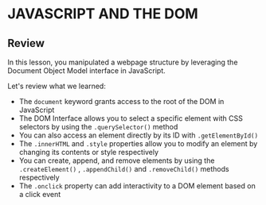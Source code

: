 # JAVASCRIPT AND THE DOM
## Review
In this lesson, you manipulated a webpage structure by leveraging the Document Object Model interface in JavaScript.

Let's review what we learned:

- The ``` document ``` keyword grants access to the root of the DOM in JavaScript
- The DOM Interface allows you to select a specific element with CSS selectors by using the ``` .querySelector() ``` method
- You can also access an element directly by its ID with ``` .getElementById() ```
- The ``` .innerHTML ``` and ``` .style ``` properties allow you to modify an element by changing its contents or style respectively
- You can create, append, and remove elements by using the ``` .createElement() ``` , ``` .appendChild() ``` and  ``` .removeChild() ``` methods respectively
- The ``` .onclick ``` property can add interactivity to a DOM element based on a click event

